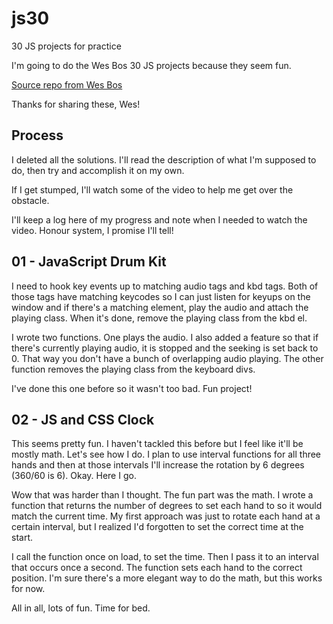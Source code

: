 # js30
30 JS projects for practice

I'm going to do the Wes Bos 30 JS projects because they seem fun. 

[Source repo from Wes Bos](https://github.com/wesbos/JavaScript30)

Thanks for sharing these, Wes! 


## Process
I deleted all the solutions. I'll read the description of what I'm supposed to do, then try and accomplish it on my own.

If I get stumped, I'll watch some of the video to help me get over the obstacle.

I'll keep a log here of my progress and note when I needed to watch the video. Honour system, I promise I'll tell!

## 01 - JavaScript Drum Kit
I need to hook key events up to matching audio tags and kbd tags. Both of those tags have matching keycodes so I can just listen for keyups on the window and if there's a matching element, play the audio and attach the playing class. When it's done, remove the playing class from the kbd el.

I wrote two functions. One plays the audio. I also added a feature so that if there's currently playing audio, it is stopped and the seeking is set back to 0. That way you don't have a bunch of overlapping audio playing. The other function removes the playing class from the keyboard divs.

I've done this one before so it wasn't too bad. Fun project!

## 02 - JS and CSS Clock

This seems pretty fun. I haven't tackled this before but I feel like it'll be mostly math. Let's see how I do. I plan to use interval functions for all three hands and then at those intervals I'll increase the rotation by 6 degrees (360/60 is 6). Okay. Here I go.

Wow that was harder than I thought. The fun part was the math. I wrote a function that returns the number of degrees to set each hand to so it would match the current time. My first approach was just to rotate each hand at a certain interval, but I realized I'd forgotten to set the correct time at the start. 

I call the function once on load, to set the time. Then I pass it to an interval that occurs once a second. The function sets each hand to the correct position. I'm sure there's a more elegant way to do the math, but this works for now. 

All in all, lots of fun. Time for bed.